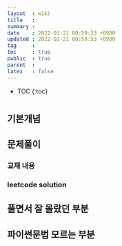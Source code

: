 ```yaml
---
layout  : wiki
title   : 
summary : 
date    : 2022-03-21 00:59:33 +0900
updated : 2022-03-21 00:59:53 +0900
tag     : 
toc     : true
public  : true
parent  : 
latex   : false
---
```

* TOC
{:toc}

# 
## 기본개념 

## 문제풀이  
### 교재 내용

### leetcode solution

## 풀면서 잘 몰랐던 부분 

## 파이썬문법 모르는 부분 

